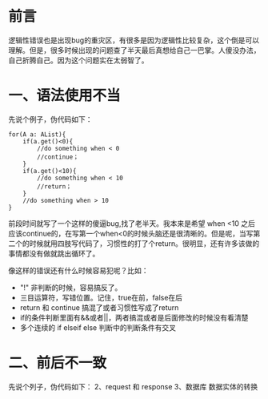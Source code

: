 # 前言

逻辑性错误也是出现bug的重灾区，有很多是因为逻辑性比较复杂，这个倒是可以理解。但是，很多时候出现的问题查了半天最后真想给自己一巴掌。人傻没办法，自己折腾自己。因为这个问题实在太弱智了。

# 一、语法使用不当

先说个例子，伪代码如下：

	for(A a: AList){
		if(a.get()<0){
			//do something when < 0
			//continue；
		}
		if(a.get()<10){
			//do something when < 10
			//return；
		}
		//do something when > 10
	}
前段时间就写了一个这样的傻逼bug,找了老半天。我本来是希望 when <10 之后应该continue的，在写第一个when<0的时候头脑还是很清晰的。但是呢，当写第二个的时候就用四肢写代码了，习惯性的打了个return。很明显，还有许多该做的事情都没有做就跳出循环了。

像这样的错误还有什么时候容易犯呢？比如：

+ "!" 非判断的时候，容易搞反了。
+ 三目运算符，写错位置。记住，true在前，false在后
+ return 和 continue 搞混了或者习惯性写成了return
+ if的条件判断里面有&&或者||，两者搞混或者是后面修改的时候没有看清楚
+ 多个连续的 if elseif else 判断中的判断条件有交叉

# 二、前后不一致
先说个列子，伪代码如下：
2、request 和 response
3、数据库 数据实体的转换
